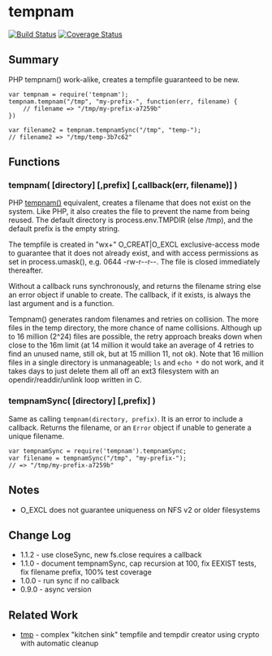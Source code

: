 tempnam
=======

[![Build Status](https://api.travis-ci.org/andrasq/node-tempnam.svg?branch=master)](https://travis-ci.org/andrasq/node-tempnam?branch=master)
[![Coverage Status](https://codecov.io/github/andrasq/node-tempnam/coverage.svg?branch=master)](https://codecov.io/github/andrasq/node-tempnam?branch=master)

## Summary

PHP tempnam() work-alike, creates a tempfile guaranteed to be new.

    var tempnam = require('tempnam');
    tempnam.tempnam("/tmp", "my-prefix-", function(err, filename) {
        // filename => "/tmp/my-prefix-a7259b"
    })

    var filename2 = tempnam.tempnamSync("/tmp", "temp-");
    // filename2 => "/tmp/temp-3b7c62"


## Functions

### tempnam( [directory] [,prefix] [,callback(err, filename)] )

PHP [tempnam()](http://php.net/manual/en/function.tempnam.php) equivalent,
creates a filename that does not exist on the
system.  Like PHP, it also creates the file to prevent the name from
being reused.  The default directory is process.env.TMPDIR (else /tmp),
and the default prefix is the empty string.

The tempfile is created in "wx+" O_CREAT|O_EXCL exclusive-access mode to
guarantee that it does not already exist, and with access permissions as set in
process.umask(), e.g. 0644 -rw-r--r--.  The file is closed immediately
thereafter.

Without a callback runs synchronously, and returns the filename string else an
error object if unable to create.  The callback, if it exists, is always the
last argument and is a function.

Tempnam() generates random filenames and retries on collision.  The more files
in the temp directory, the more chance of name collisions.  Although up to 16
million (2^24) files are possible, the retry approach breaks down when close
to the 16m limit (at 14 million it would take an average of 4 retries to find
an unused name, still ok, but at 15 million 11, not ok).  Note that 16 million
files in a single directory is unmanageable; `ls` and `echo *` do not work,
and it takes days to just delete them all off an ext3 filesystem with an
opendir/readdir/unlink loop written in C.

### tempnamSync( [directory] [,prefix] )

Same as calling `tempnam(directory, prefix)`.  It is an error to include a
callback.  Returns the filename, or an `Error` object if unable to generate a
unique filename.

    var tempnamSync = require('tempnam').tempnamSync;
    var filename = tempnamSync("/tmp", "my-prefix-");
    // => "/tmp/my-prefix-a7259b"


## Notes

- O_EXCL does not guarantee uniqueness on NFS v2 or older filesystems


## Change Log

- 1.1.2 - use closeSync, new fs.close requires a callback
- 1.1.0 - document tempnamSync, cap recursion at 100, fix EEXIST tests, fix filename prefix, 100% test coverage
- 1.0.0 - run sync if no callback
- 0.9.0 - async version

## Related Work

- [tmp](https://npmjs.com/package/tmp) - complex "kitchen sink" tempfile and tempdir creator using crypto with automatic cleanup
